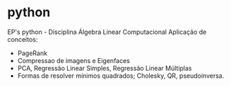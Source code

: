 # python
EP's python - Disciplina Álgebra Linear Computacional 
Aplicação de conceitos:
- PageRank
- Compressao de imagens e Eigenfaces
- PCA, Regressão Linear Simples, Regressão Linear Múltiplas
- Formas de resolver mínimos quadrados; Cholesky, QR, pseudoinversa.

